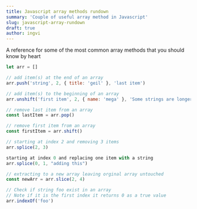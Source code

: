 ```yaml
---
title: Javascript array methods rundown
summary: 'Couple of useful array method in Javascript'
slug: javascript-array-rundown
draft: true
author: ingvi
---
```


A reference for some of the most common array methods that you should know by heart

```js
let arr = []

// add item(s) at the end of an array
arr.push('string', 2, { title: 'geil' }, 'last item')

// add item(s) to the beginning of an array
arr.unshift('first item', 2, { name: 'mega' }, 'Some strings are longer')
```

```js
// remove last item from an array
const lastItem = arr.pop()

// remove first item from an array
const firstItem = arr.shift()
```

```js
// starting at index 2 and removing 3 items
arr.splice(2, 3)
```

```js
starting at index 0 and replacing one item with a string
arr.splice(0, 1, "adding this")
```

```js
// extracting to a new array leaving orginal array untouched
const newArr = arr.slice(2, 4)
```

```js
// Check if string foo exist in an array
// Note if it is the first index it returns 0 as a true value
arr.indexOf('foo')
```
